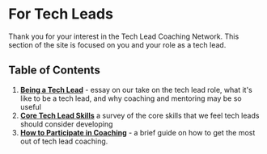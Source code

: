 # For Tech Leads

Thank you for your interest in the Tech Lead Coaching Network. This section of the site is focused on you and your role as a tech lead.

## Table of Contents

1. **[Being a Tech Lead](./intro.md)** - essay on our take on the tech lead role, what it's like to be a tech lead, and why coaching and mentoring may be so useful
2. **[Core Tech Lead Skills](./skills.md)** a survey of the core skills that we feel tech leads should consider developing
3. **[How to Participate in Coaching](./being-coached.md)** - a brief guide on how to get the most out of tech lead coaching.